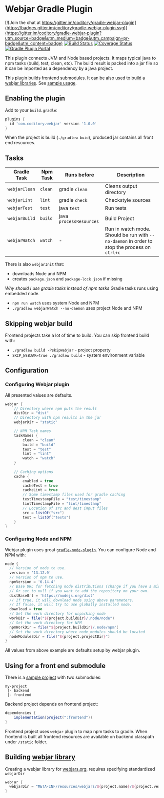 # Webjar Gradle Plugin

[![Join the chat at https://gitter.im/coditory/gradle-webjar-plugin](https://badges.gitter.im/coditory/gradle-webjar-plugin.svg)](https://gitter.im/coditory/gradle-webjar-plugin?utm_source=badge&utm_medium=badge&utm_campaign=pr-badge&utm_content=badge)
[![Build Status](https://travis-ci.com/coditory/gradle-webjar-plugin.svg?branch=master)](https://travis-ci.com/coditory/gradle-webjar-plugin)
[![Coverage Status](https://coveralls.io/repos/github/coditory/gradle-webjar-plugin/badge.svg)](https://coveralls.io/github/coditory/gradle-webjar-plugin)
[![Gradle Plugin Portal](https://img.shields.io/badge/Plugin_Portal-v1.0.0-green.svg)](https://plugins.gradle.org/plugin/com.coditory.webjar)

This plugin connects JVM and Node based projects.
It maps typical java to npm tasks (build, test, clean, etc).
The build result is packed into a jar file so it can be imported as a dependency by a java project.

This plugin builds frontend submodules. It can be also used to build a [webjar libraries](#building-webjar-library). See [sample usage](https://github.com/coditory/gradle-webjar-plugin-sample).

## Enabling the plugin

Add to your `build.gradle`:

```gradle
plugins {
  id 'com.coditory.webjar' version '1.0.0'
}
```

When the project is build (`./gradlew buid`),
produced jar contains all front end resources.

## Tasks

| Gradle Task     | Npm Task | Runs before    | Description |
| ---             | ---      |---             | ---         |
| `webjarClean`   | `clean`  | gradle `clean` | Cleans output directory |
| `webjarLint`    | `lint`   | gradle `check` | Checkstyle sources      |
| `webjarTest`    | `test`   | java `test`    | Run tests               |
| `webjarBuild`   | `build`  | java `processResources` | Build Project  |
| `webjarWatch`   | `watch`  | -              | Run in watch mode. Should be run with `--no-daemon` in order to stop the process on `ctrl+c` |

There is also `webjarInit` that:
- downloads Node and NPM
- creates `package.json` and `package-lock.json` if missing

*Why should I use gradle tasks instead of npm tasks*
Gradle tasks runs using embedded node.
- `npm run watch` uses system Node and NPM
- `./gradlew webjarWatch --no-daemon` uses project Node and NPM

## Skipping webjar build
Frontend projects take a lot of time to build.
You can skip frontend build with:
- `./gradlew build -PskipWebjar` - project property
- `SKIP_WEBJAR=true ./gradlew build` - system environment variable

## Configuration

### Configuring Webjar plugin

All presented values are defaults.

```gradle
webjar {
    // Directory where npm puts the result
    distDir = "dist"
    // Directory with npm results in the jar
    webjarDir = "static"

    // NPM Task names
    taskNames {
        clean = "clean"
        build = "build"
        test = "test"
        lint = "lint"
        watch = "watch"
    }
    
    // Caching options
    cache {
        enabled = true
        cacheTest = true
        cacheLint = true
        // Some timestamp files used for gradle caching
        testTimestampFile = "test/timestamp"
        lintTimestampFile = "lint/timestamp"
        // Location of src and dest input files
        src = listOf("src")
        test = listOf("tests")
    }
}
```

### Configuring Node and NPM
Webjar plugin uses great [`gradle-node-plugin`](https://github.com/node-gradle/gradle-node-plugin).
You can configure Node and NPM with:

```gradle
node {
  // Version of node to use.
  version = '13.12.0'
  // Version of npm to use.
  npmVersion = '6.14.4'
  // Base URL for fetching node distributions (change if you have a mirror).
  // Or set to null if you want to add the repository on your own.
  distBaseUrl = 'https://nodejs.org/dist'
  // If true, it will download node using above parameters.
  // If false, it will try to use globally installed node.
  download = true
  // Set the work directory for unpacking node
  workDir = file("${project.buildDir}/.node/node")
  // Set the work directory for NPM
  npmWorkDir = file("${project.buildDir}/.node/npm")
  // Set the work directory where node_modules should be located
  nodeModulesDir = file("${project.projectDir}")
}
```
All values from above example are defaults setup by webjar plugin.

## Using for a front end submodule

There is a [sample project](https://github.com/coditory/gradle-webjar-plugin-sample) with two submodules:

```
my-project
 |- backend
 |- frontend
```

Backend project depends on frontend project:

```gradle
dependencies {
    implementation(project(":frontend"))
}
```

Frontend project uses `webjar` plugin to map npm tasks to gradle.
When frontend is built all frontend resources are available on backend classpath under `/static` folder.

## Building [webjar library](https://www.webjars.org/)

Creating a webjar library for [webjars.org](https://www.webjars.org/),
requires specifying standardized `webjarDir`

```gradle
webjar {
  webjarDir = "META-INF/resources/webjars/${project.name}/${project.version}"
}
```
